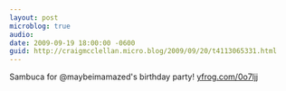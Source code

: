 ```yaml
---
layout: post
microblog: true
audio: 
date: 2009-09-19 18:00:00 -0600
guid: http://craigmcclellan.micro.blog/2009/09/20/t4113065331.html
---
```

Sambuca for @maybeimamazed's birthday party! [yfrog.com/0o7ljj](http://yfrog.com/0o7ljj)
